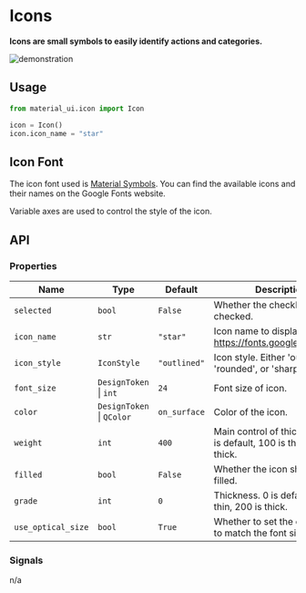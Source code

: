 # Icons

**Icons are small symbols to easily identify actions and categories.**

![demonstration](./icons.jpg)

## Usage

```python
from material_ui.icon import Icon

icon = Icon()
icon.icon_name = "star"
```

## Icon Font

The icon font used is
[Material Symbols](https://fonts.google.com/icons). You can find the
available icons and their names on the Google Fonts website.

Variable axes are used to control the style of the icon.

## API

### Properties

| Name                | Type                      | Default      | Description                                                           |
| ------------------- | ------------------------- | ------------ | --------------------------------------------------------------------- |
| `selected`          | `bool`                    | `False`      | Whether the checkbox is checked.                                      |
| `icon_name`         | `str`                     | `"star"`     | Icon name to display. See: https://fonts.google.com/icons.            |
| `icon_style`        | `IconStyle`               | `"outlined"` | Icon style. Either 'outlined', 'rounded', or 'sharp'.                 |
| `font_size`         | `DesignToken` \| `int`    | `24`         | Font size of icon.                                                    |
| `color `            | `DesignToken` \| `QColor` | `on_surface` | Color of the icon.                                                    |
| `weight`            | `int`                     | `400`        | Main control of thickness. 400 is default, 100 is thin, 700 is thick. |
| `filled `           | `bool`                    | `False`      | Whether the icon should be filled.                                    |
| `grade`             | `int`                     | `0`          | Thickness. 0 is default, -25 is thin, 200 is thick.                   |
| `use_optical_size ` | `bool`                    | `True`       | Whether to set the optical size to match the font size.               |

### Signals

n/a
